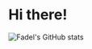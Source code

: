 # Hi there!

![Fadel's GitHub stats](https://github-readme-stats.vercel.app/api?username=fadelhbr&show_icons=true&theme=transparent)
